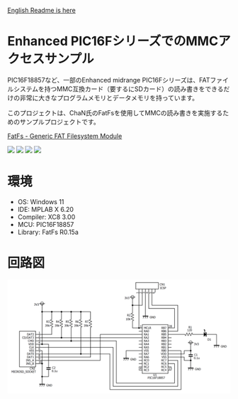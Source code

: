 [English Readme is here](https://github.com/EH500-Kintarou/PIC16F_MMC/blob/master/README-en.md)

# Enhanced PIC16FシリーズでのMMCアクセスサンプル

PIC16F18857など、一部のEnhanced midrange PIC16Fシリーズは、FATファイルシステムを持つMMC互換カード（要するにSDカード）の読み書きをできるだけの非常に大きなプログラムメモリとデータメモリを持っています。

このプロジェクトは、ChaN氏のFatFsを使用してMMCの読み書きを実施するためのサンプルプロジェクトです。

[FatFs - Generic FAT Filesystem Module](https://elm-chan.org/fsw/ff/)

![](https://img.shields.io/badge/MPLAB_X-6.20-silver?style=plastic)
![](https://img.shields.io/badge/XC8-3.00-blue?style=plastic)
![](https://img.shields.io/badge/FatFs-R0.15a-purple?style=plastic)
![](https://img.shields.io/badge/PIC16F-18857-red?style=plastic)

# 環境

- OS: Windows 11
- IDE: MPLAB X 6.20
- Compiler: XC8 3.00
- MCU: PIC16F18857
- Library: FatFs R0.15a

# 回路図

![Circuit Diagram](https://raw.githubusercontent.com/EH500-Kintarou/PIC16F_MMC/master/Images/circuit.png)
